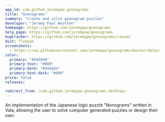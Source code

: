 ```yaml
---
app_id: com.github.jeremypw.gnonograms
title: "Gnonograms"
summary: "Create and solve gnonogram puzzles"
developer: "Jeremy Paul Wootten"
homepage: https://github.com/jeremypw/gnonograms
help_page: https://github.com/jeremypw/gnonograms
bugtracker: https://github.com/jeremypw/gnonograms/issues
dist: flatpak
screenshots:
  - https://raw.githubusercontent.com/jeremypw/gnonograms/master/data/screenshots/GnonogramsSolvingLight.png
color:
  primary: "#d4d4d4"
  primary-text: "#000"
  primary-dark: "#d4d4d4"
  primary-text-dark: "#000"
price: false
releases:

redirect_from: /com.github.jeremypw.gnonograms.desktop/
---
```


<p>An implementation of the Japanese logic puzzle "Nonograms" written in Vala, allowing the user to solve computer generated puzzles or design their own.</p>